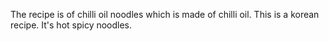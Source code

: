 The recipe is of chilli oil noodles which is made of chilli oil.
This is a korean recipe.
It's hot spicy noodles. 
